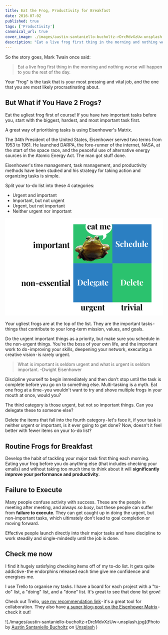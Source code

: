 ```yaml
---
title: Eat the Frog, Productivity for Breakfast
date: 2016-07-02
published: true
tags: ['Productivity']
canonical_url: true
cover_image: ./images/austin-santaniello-bucholtz-rDrcMdvXzUw-unsplash.jpg
description: "Eat a live frog first thing in the morning and nothing worse will happen to you the rest of the day."
---
```


So the story goes, Mark Twain once said:

> Eat a live frog first thing in the morning and nothing worse will happen to you the rest of the day.

Your "frog" is the task that is your most pressing and vital job, and the one that you are most likely procrastinating about.

## But What if You Have 2 Frogs?

Eat the ugliest frog first of course! If you have two important tasks before you, start with the biggest, hardest, and most important task first.

A great way of prioritising tasks is using Eisenhower's Matrix.

The 34th President of the United States, Eisenhower served two terms from 1953 to 1961. He launched DARPA, the fore-runner of the internet, NASA, at the start of the space race, and the peaceful use of alternative energy sources in the Atomic Energy Act. The man got stuff done.

Eisenhower's time management, task management, and productivity methods have been studied and his strategy for taking action and organizing tasks is simple.

Split your to-do list into these 4 categories:
* Urgent and important
* Important, but not urgent
* Urgent, but not important
* Neither urgent nor important

![Priorities in a matrix, do the urgent important things first and avoid doing the non-important things](./images/priorities.png)

Your ugliest frogs are at the top of the list. They are the important tasks - things that contribute to your long-term mission, values, and goals.

Do the urgent important things as a priority, but make sure you schedule in the non-urgent things. You're the boss of your own life, and the important work to do - improving your skills, deepening your network, executing a creative vision - is rarely urgent.

> What is important is seldom urgent and what is urgent is seldom important.
-Dwight Eisenhower

Discipline yourself to begin immediately and then don't stop until the task is complete before you go on to something else. Multi-tasking is a myth. Eat one frog at a time - you wouldn't want to try and shove multiple frogs in your mouth at once, would you?

The third category is those urgent, but not so important things. Can you delegate these to someone else?

Delete the items that fall into the fourth category - let's face it, if your task is neither urgent or important, is it ever going to get done? Now, doesn't it feel better with fewer items on your to-do list?

## Routine Frogs for Breakfast

Develop the habit of tackling your major task first thing each morning. Eating your frog before you do anything else (that includes checking your emails) and without taking too much time to think about it will **significantly improve your performance and productivity**.

## Failure to Execute

Many people confuse activity with success. These are the people in meeting after meeting, and always *so busy*, but these people can suffer from **failure to execute**. They can get caught up in doing the urgent, but non-important tasks, which ultimately don't lead to goal completion or moving forward.

Effective people launch directly into their major tasks and have discipline to work steadily and single-mindedly until the job is done.

## Check me now

I find it hugely satisfying checking items off of my to-do list. It gets quite addictive - the endorphins released each time give me confidence and energises me.

I use Trello to organise my tasks. I have a board for each project with a "to-do" list, a "doing" list, and a "done" list. It's great to see that done list grow!

Check out Trello, [use my recommendation link](https://trello.com/justan0therdave/recommend) - it's a great tool for collaboration. They also have [a super blog-post on the Eisenhower Matrix](https://blog.trello.com/eisenhower-matrix-productivity-tool-trello-board) - check it out!

![./images/austin-santaniello-bucholtz-rDrcMdvXzUw-unsplash.jpg](Photo by <a href="https://unsplash.com/@abuchotlz?utm_source=unsplash&utm_medium=referral&utm_content=creditCopyText">Austin Santaniello Bucholtz</a> on <a href="/?utm_source=unsplash&utm_medium=referral&utm_content=creditCopyText">Unsplash</a>
  )